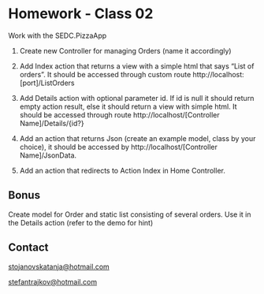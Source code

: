 # Homework - Class 02
Work with the SEDC.PizzaApp

1. Create new Controller for managing Orders (name it accordingly)

2. Add Index action that returns a view with a simple html that says “List of orders”. 
It should be accessed through custom route http://localhost:[port]/ListOrders

3. Add Details action with optional parameter id. 
If id is null it should return empty action result, else it should return a view with simple html. It should be accessed through route http://localhost/[Controller Name]/Details/{id?}

4. Add an action that returns Json (create an example model, class by your choice), it should be accessed by http://localhost/[Controller Name]/JsonData.

5. Add an action that redirects to Action Index in Home Controller.

## Bonus
Create model for Order and static list consisting of several orders. Use it in the Details action (refer to the demo for hint)


## Contact
stojanovskatanja@hotmail.com

stefantrajkov@hotmail.com